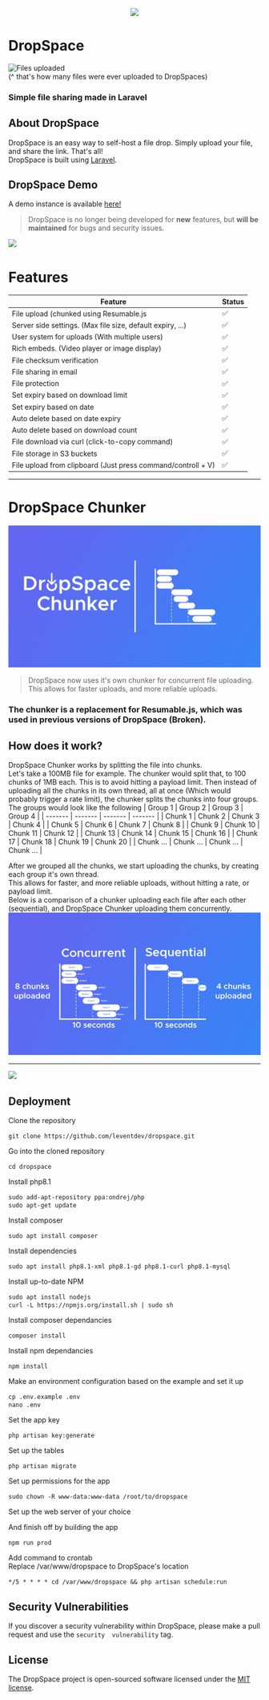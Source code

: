 <p align="center"><a><img src="/public/mockups/logo.png"></a></p>


# DropSpace
<!-- 
    Insert tags, badges, etc... here

-->

<img src="https://img.shields.io/endpoint?url=https://leventdev.com/api/dropspace/files-uploaded" alt="Files uploaded"></a>  
(^ that's how many files were ever uploaded to DropSpaces)

### Simple file sharing made in Laravel

## About DropSpace

DropSpace is an easy way to self-host a file drop. Simply upload your file, and share the link. That's all!  
DropSpace is built using [Laravel](https://laravel.com).

## DropSpace Demo
A demo instance is available <a href="https://dropdemo.leventdev.com" target="_blank">here!</a>


> DropSpace is no longer being developed for **new** features, but **will be maintained** for bugs and security issues.

![](/public/mockups/download.png)

# Features

| Feature                                                         | Status             |
| --------------------------------------------------------------- | ------------------ |
| File upload (chunked using Resumable.js                         | :white_check_mark: |
| Server side settings. (Max file size, default expiry, ...)      | :white_check_mark: |
| User system for uploads (With multiple users)                   | :white_check_mark: |
| Rich embeds. (Video player or image display)                    | :white_check_mark: |
| File checksum verification                                      | :white_check_mark: |
| File sharing in email                                           | :white_check_mark: |
| File protection                                                 | :white_check_mark: |
| Set expiry based on download limit                              | :white_check_mark: |
| Set expiry based on date                                        | :white_check_mark: |
| Auto delete based on date expiry                                | :white_check_mark: |
| Auto delete based on download count                             | :white_check_mark: |
| File download via curl (click-to-copy command)                  | :white_check_mark: |
| File storage in S3 buckets                                      | :white_check_mark: |
| File upload from clipboard (Just press command/controll + V)    | :white_check_mark: |
<!-- list features todo -->
----------
# DropSpace Chunker
![](/public/mockups/chunker.png)
> DropSpace now uses it's own chunker for concurrent file uploading. This allows for faster uploads, and more reliable uploads.  

### The chunker is a replacement for Resumable.js, which was used in previous versions of DropSpace (Broken).
## How does it work?
DropSpace Chunker works by splitting the file into chunks.  
Let's take a 100MB file for example.
The chunker would split that, to 100 chunks of 1MB each. This is to avoid hitting a payload limit.
Then instead of uploading all the chunks in its own thread, all at once (Which would probably trigger a rate limit), the chunker splits the chunks into four groups.  
The groups would look like the following
| Group 1 | Group 2 | Group 3 | Group 4 |
| ------- | ------- | ------- | ------- |
| Chunk 1 | Chunk 2 | Chunk 3 | Chunk 4 |
| Chunk 5 | Chunk 6 | Chunk 7 | Chunk 8 |
| Chunk 9 | Chunk 10 | Chunk 11 | Chunk 12 |
| Chunk 13 | Chunk 14 | Chunk 15 | Chunk 16 |
| Chunk 17 | Chunk 18 | Chunk 19 | Chunk 20 |
| Chunk ... | Chunk ... | Chunk ... | Chunk ... |

After we grouped all the chunks, we start uploading the chunks, by creating each group it's own thread.  
This allows for faster, and more reliable uploads, without hitting a rate, or payload limit.  
Below is a comparison of a chunker uploading each file after each other (sequential), and DropSpace Chunker uploading them concurrently.
![](/public/mockups/concurrent-sequential.png)   

----------
![](/public/mockups/upload-settings.png)

## Deployment

Clone the repository

```
git clone https://github.com/leventdev/dropspace.git
```

Go into the cloned repository

```
cd dropspace
```

Install php8.1

```
sudo add-apt-repository ppa:ondrej/php
sudo apt-get update
```

Install composer

```
sudo apt install composer
```

Install dependencies

```
sudo apt install php8.1-xml php8.1-gd php8.1-curl php8.1-mysql
```

Install up-to-date NPM

```
sudo apt install nodejs
curl -L https://npmjs.org/install.sh | sudo sh
```

Install composer dependancies

```
composer install
```

Install npm dependancies

```
npm install
```

Make an environment configuration based on the example and set it up

```
cp .env.example .env
nano .env
```

Set the app key

```
php artisan key:generate
```

Set up the tables

```
php artisan migrate
```

Set up permissions for the app

```
sudo chown -R www-data:www-data /root/to/dropspace
```

Set up the web server of your choice

And finish off by building the app

```
npm run prod
```

Add command to crontab  
Replace /var/www/dropspace to DropSpace's location

```
*/5 * * * * cd /var/www/dropspace && php artisan schedule:run

```



## Security Vulnerabilities

If you discover a security vulnerability within DropSpace, please make a pull request and use the `security  vulnerability` tag.

## License

The DropSpace project is open-sourced software licensed under the [MIT license](https://opensource.org/licenses/MIT).
